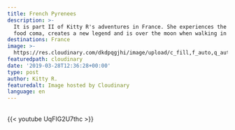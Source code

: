 ```yaml
---
title: French Pyrenees
description: >-
  It is part II of Kitty R's adventures in France. She experiences the french
  food coma, creates a new legend and is over the moon when walking in the snow.
destinations: France
image: >-
  https://res.cloudinary.com/dkdpqgjhi/image/upload/c_fill,f_auto,q_auto,w_300/DSCF6668_j53q9a.jpg
featuredpath: cloudinary
date: '2019-03-28T12:36:28+00:00'
type: post
author: Kitty R.
featuredalt: Image hosted by Cloudinary
language: en
---
```



<br>{{< youtube UqFIG2U7thc >}}</br>

